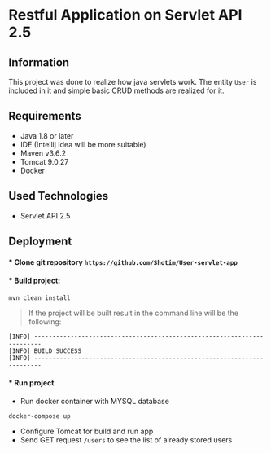 # Restful Application on Servlet API 2.5
## Information
This project was done to realize how java servlets work. The entity `User` is included in it and simple basic CRUD methods are realized for it.

## Requirements
* Java 1.8 or later
* IDE (Intellij Idea will be more suitable)
* Maven v3.6.2
* Tomcat 9.0.27
* Docker

## Used Technologies
* Servlet API 2.5

## Deployment

#### * Clone git repository `https://github.com/Shotim/User-servlet-app`


#### * Build project:
```
mvn clean install
```

>If the project will be built result in the command line will be the following:
```
[INFO] ------------------------------------------------------------------------
[INFO] BUILD SUCCESS
[INFO] ------------------------------------------------------------------------
```
#### * Run project
* Run docker container with MYSQL database
```
docker-compose up
```
* Configure Tomcat for build and run app
* Send GET request `/users` to see the list of already stored users